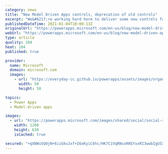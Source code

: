```yaml
---
category: news
title: "New Model Driven Apps controls, deprecation of old controls"
excerpt: "We&#8217;re working hard here to deliver some new controls for everyone which are more in line with modern web and mobile in mind.  The first two we&#8217;ve been able to deliver as a platform are the Toggle control and Activities calendar."
publishedDateTime: 2021-01-04T10:00:13Z
originalUrl: "https://powerapps.microsoft.com/en-us/blog/new-model-driven-apps-controls-deprecation-of-old-controls/"
webUrl: "https://powerapps.microsoft.com/en-us/blog/new-model-driven-apps-controls-deprecation-of-old-controls/"
type: article
quality: 104
heat: 104
published: true

provider:
  name: Microsoft
  domain: microsoft.com
  images:
    - url: "https://everyday-cc.github.io/powerapps/assets/images/organizations/microsoft.com-50x50.jpg"
      width: 50
      height: 50

topics:
  - Power Apps
  - Model-driven apps

images:
  - url: "https://powerapps.microsoft.com/images/shared/social/social-share-post-ignite.png"
    width: 1200
    height: 630
    isCached: true

secured: "+qXNWu5Q0jN+6iiGkuJxf+I6oKyiC6hc/HK7C1VqRNsoRREYxxRI3wwbIgU5XXddACxrLndjIj+lMpVgkUlK9uRA/WbBvIZkp96/0m2QQSVew6e7w+Lqwak8CL7FycQT8qgurY1Al1KKswXLURnkaDLfR8aCyZkxrDBuJrxDkbu0G1iDLx89DHSiDOMd7s+QuoE0H8XKehxhD2pICBW7c5VCnsPCRBWGHBzqn+ddyQMAOgXii54ajUeNSZtNxpIqvWqMgH/R/iX0nCbh589OZPGY2q3BbRL4OltXWsTGtVS+8U4+TpVjFZWC5K1Hu/1Vndu8gQlQZj71sMzXZ+rVJgPcEIg0dVWSzXwUtPOynbs=;AwK4zi3cwL/ocTQ0cb09Mg=="
---
```


